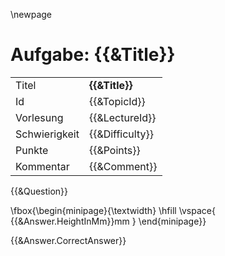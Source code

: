 \newpage

# Aufgabe: {{&Title}}

|               |                |
|---------------|----------------|
| Titel         | **{{&Title}}**  |
| Id            | {{&TopicId}}    |
| Vorlesung     | {{&LectureId}}  |
| Schwierigkeit | {{&Difficulty}} |
| Punkte        | {{&Points}}     |
| Kommentar     | {{&Comment}}    |

{{&Question}}

\fbox{\begin{minipage}{\textwidth} \hfill \vspace{ {{&Answer.HeightInMm}}mm } \end{minipage}}

{{&Answer.CorrectAnswer}}
